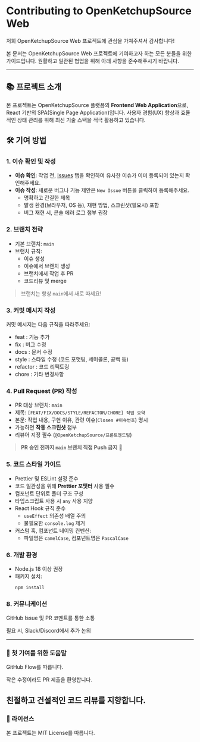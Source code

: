 # Contributing to OpenKetchupSource Web

저희 OpenKetchupSource Web 프로젝트에 관심을 가져주셔서 감사합니다!

본 문서는 OpenKetchupSource Web 프로젝트에 기여하고자 하는 모든 분들을 위한 가이드입니다. 원활하고 일관된 협업을 위해 아래 사항을 준수해주시기 바랍니다.

---

## 📚 프로젝트 소개

본 프로젝트는 OpenKetchupSource 플랫폼의 **Frontend Web Application**으로, React 기반의 SPA(Single Page Application)입니다. 사용자 경험(UX) 향상과 효율적인 상태 관리를 위해 최신 기술 스택을 적극 활용하고 있습니다.

## 🛠️ 기여 방법

### 1. 이슈 확인 및 작성
- **이슈 확인**: 작업 전, [Issues](https://github.com/OpenKetchupSource/Web/issues) 탭을 확인하여 유사한 이슈가 이미 등록되어 있는지 확인해주세요.
- **이슈 작성**: 새로운 버그나 기능 제안은 `New Issue` 버튼을 클릭하여 등록해주세요.
  - 명확하고 간결한 제목
  - 발생 환경(브라우저, OS 등), 재현 방법, 스크린샷(필요시) 포함
  - 버그 재현 시, 콘솔 에러 로그 첨부 권장

### 2. 브랜치 전략
- 기본 브랜치: `main`
- 브랜치 규칙:
  - 이슈 생성
  - 이슈에서 브랜치 생성
  - 브랜치에서 작업 후 PR
  - 코드리뷰 및 merge

> 브랜치는 항상 `main`에서 새로 따세요!

### 3. 커밋 메시지 작성
커밋 메시지는 다음 규칙을 따라주세요:
- feat : 기능 추가
- fix : 버그 수정
- docs : 문서 수정
- style : 스타일 수정 (코드 포맷팅, 세미콜론, 공백 등)
- refactor : 코드 리팩토링
- chore : 기타 변경사항

### 4. Pull Request (PR) 작성
- PR 대상 브랜치: `main`
- 제목: `[FEAT/FIX/DOCS/STYLE/REFACTOR/CHORE] 작업 요약`
- 본문: 작업 내용, 구현 이유, 관련 이슈(`Closes #이슈번호`) 명시
- 가능하면 **작동 스크린샷** 첨부
- 리뷰어 지정 필수 (`@OpenKetchupSource/프론트엔드팀`)

> **PR 승인 전까지 `main` 브랜치 직접 Push 금지** 🚫

### 5. 코드 스타일 가이드
- Prettier 및 ESLint 설정 준수
- 코드 일관성을 위해 **Prettier 포맷터** 사용 필수
- 컴포넌트 단위로 폴더 구조 구성
- 타입스크립트 사용 시 `any` 사용 지양
- React Hook 규칙 준수
  - `useEffect` 의존성 배열 주의
  - 불필요한 `console.log` 제거
- 커스텀 훅, 컴포넌트 네이밍 컨벤션:
  - 파일명은 `camelCase`, 컴포넌트명은 `PascalCase`

### 6. 개발 환경
- Node.js 18 이상 권장
- 패키지 설치:
  ```bash
  npm install

### 8. 커뮤니케이션
   GitHub Issue 및 PR 코멘트를 통한 소통

필요 시, Slack/Discord에서 추가 논의

---
### 🤝 첫 기여를 위한 도움말
GitHub Flow를 따릅니다.

작은 수정이라도 PR 제출을 환영합니다.

친절하고 건설적인 코드 리뷰를 지향합니다.
---
### 📄 라이선스
본 프로젝트는 MIT License를 따릅니다.

